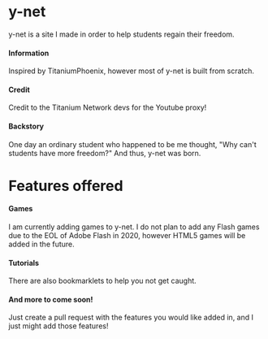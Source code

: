 # y-net

y-net is a site I made in order to help students regain their freedom.

#### Information

Inspired by TitaniumPhoenix, however most of y-net is built from scratch.

#### Credit

Credit to the Titanium Network devs for the Youtube proxy!

#### Backstory

One day an ordinary student who happened to be me thought, "Why can't students have more freedom?" And thus, y-net was born.

# Features offered

#### Games

I am currently adding games to y-net. I do not plan to add any Flash games due to the EOL of Adobe Flash in 2020, however HTML5 games will be added in the future.

#### Tutorials

There are also bookmarklets to help you not get caught.

#### And more to come soon!

Just create a pull request with the features you would like added in, and I just might add those features!

